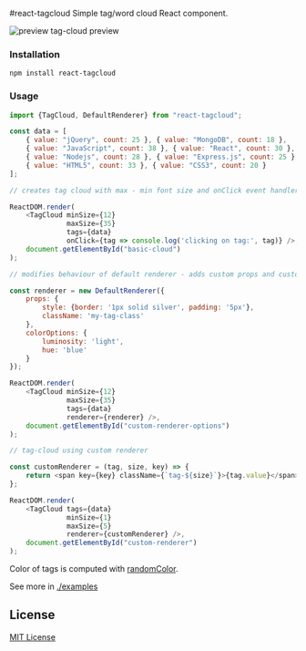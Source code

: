 #react-tagcloud
Simple tag/word cloud React component.

![preview tag-cloud preview](http://s27.postimg.org/ki0u7pe83/preview.png)

### Installation

```
npm install react-tagcloud
```

### Usage


```javascript
import {TagCloud, DefaultRenderer} from "react-tagcloud";

const data = [
    { value: "jQuery", count: 25 }, { value: "MongoDB", count: 18 },
    { value: "JavaScript", count: 38 }, { value: "React", count: 30 },
    { value: "Nodejs", count: 28 }, { value: "Express.js", count: 25 },
    { value: "HTML5", count: 33 }, { value: "CSS3", count: 20 }
];

// creates tag cloud with max - min font size and onClick event handler

ReactDOM.render(
    <TagCloud minSize={12}
              maxSize={35}
              tags={data}
              onClick={tag => console.log('clicking on tag:', tag)} />,
    document.getElementById("basic-cloud")
);

// modifies behaviour of default renderer - adds custom props and custom color options

const renderer = new DefaultRenderer({
    props: {
        style: {border: '1px solid silver', padding: '5px'},
        className: 'my-tag-class'
    },
    colorOptions: {
        luminosity: 'light',
        hue: 'blue'
    }
});

ReactDOM.render(
    <TagCloud minSize={12}
              maxSize={35}
              tags={data}
              renderer={renderer} />,
    document.getElementById("custom-renderer-options")
);

// tag-cloud using custom renderer

const customRenderer = (tag, size, key) => {
    return <span key={key} className={`tag-${size}`}>{tag.value}</span>;
};

ReactDOM.render(
    <TagCloud tags={data}
              minSize={1}
              maxSize={5}
              renderer={customRenderer} />,
    document.getElementById("custom-renderer")
);
```

Color of tags is computed with [randomColor](https://github.com/davidmerfield/randomColor).

See more in [./examples](https://github.com/madox2/react-tagcloud/tree/master/examples)

## License

[MIT License](https://github.com/madox2/react-tagcloud/blob/master/LICENSE)

